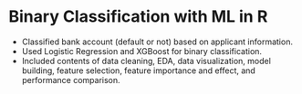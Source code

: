 # Binary Classification with ML in R

* Classified bank account (default or not) based on applicant information.
* Used Logistic Regression and XGBoost for binary classification.
* Included contents of data cleaning, EDA, data visualization, model building, feature selection, feature importance and effect, and performance comparison.
